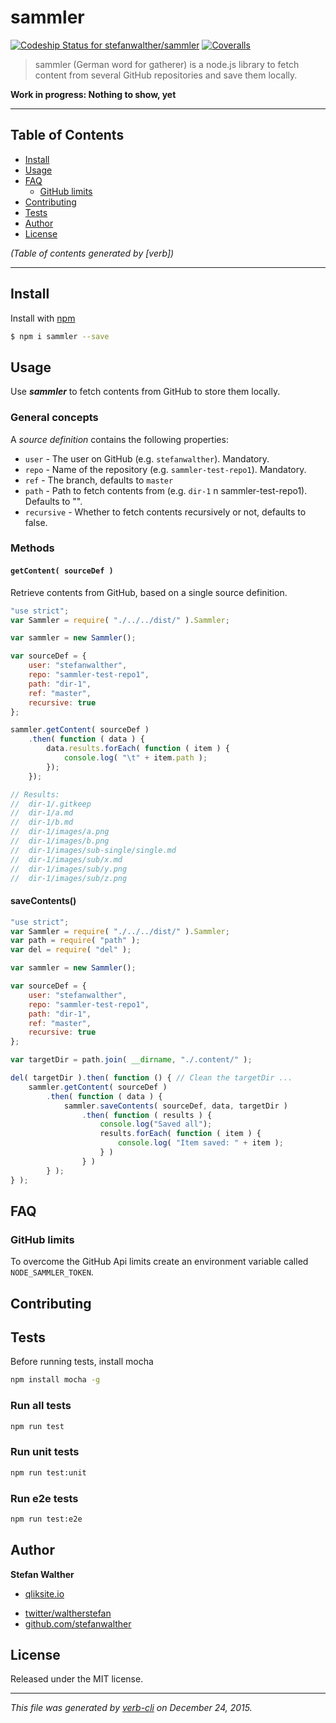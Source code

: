 # sammler

[![Codeship Status for stefanwalther/sammler](https://img.shields.io/codeship/3f7e9fc0-8c86-0133-d825-1e10e5e69df6.svg?style=flat-square)](https://codeship.com/projects/3f7e9fc0-8c86-0133-d825-1e10e5e69df6)
[![Coveralls](https://img.shields.io/coveralls/stefanwalther/sammler.svg?style=flat-square)](https://coveralls.io/github/stefanwalther/sammler)

> sammler (German word for gatherer) is a node.js library to fetch content from several GitHub repositories and save them locally.

**Work in progress: Nothing to show, yet**

***

## Table of Contents

<!-- toc -->

* [Install](#install)
* [Usage](#usage)
* [FAQ](#faq)
  - [GitHub limits](#github-limits)
* [Contributing](#contributing)
* [Tests](#tests)
* [Author](#author)
* [License](#license)

_(Table of contents generated by [verb])_

<!-- tocstop -->

***

## Install

Install with [npm](https://www.npmjs.com/)

```sh
$ npm i sammler --save
```

## Usage

Use **_sammler_** to fetch contents from GitHub to store them locally.

### General concepts

A _source definition_ contains the following properties:

* `user` - The user on GitHub (e.g. `stefanwalther`). Mandatory.
* `repo` - Name of the repository (e.g. `sammler-test-repo1`). Mandatory.
* `ref` - The branch, defaults to `master`
* `path` - Path to fetch contents from (e.g. `dir-1` n sammler-test-repo1). Defaults to "".
* `recursive` - Whether to fetch contents recursively or not, defaults to false.

### Methods

#### `getContent( sourceDef )`

Retrieve contents from GitHub, based on a single source definition.

```js
"use strict";
var Sammler = require( "./../../dist/" ).Sammler;

var sammler = new Sammler();

var sourceDef = {
    user: "stefanwalther",
    repo: "sammler-test-repo1",
    path: "dir-1",
    ref: "master",
    recursive: true
};

sammler.getContent( sourceDef )
    .then( function ( data ) {
        data.results.forEach( function ( item ) {
            console.log( "\t" + item.path );
        });
    });

// Results:
//  dir-1/.gitkeep
//  dir-1/a.md
//  dir-1/b.md
//  dir-1/images/a.png
//  dir-1/images/b.png
//  dir-1/images/sub-single/single.md
//  dir-1/images/sub/x.md
//  dir-1/images/sub/y.png
//  dir-1/images/sub/z.png
```

#### saveContents()

```js
"use strict";
var Sammler = require( "./../../dist/" ).Sammler;
var path = require( "path" );
var del = require( "del" );

var sammler = new Sammler();

var sourceDef = {
    user: "stefanwalther",
    repo: "sammler-test-repo1",
    path: "dir-1",
    ref: "master",
    recursive: true
};

var targetDir = path.join( __dirname, "./.content/" );

del( targetDir ).then( function () { // Clean the targetDir ...
    sammler.getContent( sourceDef )
        .then( function ( data ) {
            sammler.saveContents( sourceDef, data, targetDir )
                .then( function ( results ) {
                    console.log("Saved all");
                    results.forEach( function ( item ) {
                        console.log( "Item saved: " + item );
                    } )
                } )
        } );
} );
```

## FAQ

### GitHub limits

To overcome the GitHub Api limits create an environment variable called `NODE_SAMMLER_TOKEN`.

## Contributing

## Tests

Before running tests, install mocha

```sh
npm install mocha -g
```

### Run all tests

```sh
npm run test
```

### Run unit tests

```sh
npm run test:unit
```

### Run e2e tests

```sh
npm run test:e2e
```

## Author

**Stefan Walther**

+ [qliksite.io](http://qliksite.io)
* [twitter/waltherstefan](http://twitter.com/waltherstefan)
* [github.com/stefanwalther](http://github.com/stefanwalther)

## License

Released under the MIT license.

***

_This file was generated by [verb-cli](https://github.com/assemble/verb-cli) on December 24, 2015._